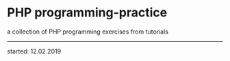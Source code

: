 # PHP programming-practice

a collection of PHP programming exercises from tutorials 

---

started: 12.02.2019